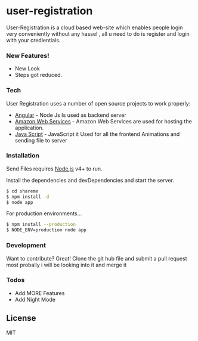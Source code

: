 # user-registration

User-Registration is a cloud based web-site which enables people login very conveniently without any hassel , all u need to do is register and login with your credientials.


### New Features!

  - New Look 
  - Steps got reduced.



### Tech

User Registration uses a number of open source projects to work properly:

* [Angular]() - Node Js Is used as backend server
* [Amazon Web Services]() - Amazon Web Services are used for hosting the application.
* [Java Script]() - JavaScript it Used for all the frontend Animations and sending file to server


### Installation

Send Files requires [Node.js](https://nodejs.org/) v4+ to run.

Install the dependencies and devDependencies and start the server.

```sh
$ cd shareme
$ npm install -d
$ node app
```

For production environments...

```sh
$ npm install --production
$ NODE_ENV=production node app
```

### Development

Want to contribute? Great!
Clone the git hub file and submit a pull request most probally i will be looking into it and merge it

### Todos

 - Add MORE Features
 - Add Night Mode

License
----
MIT
